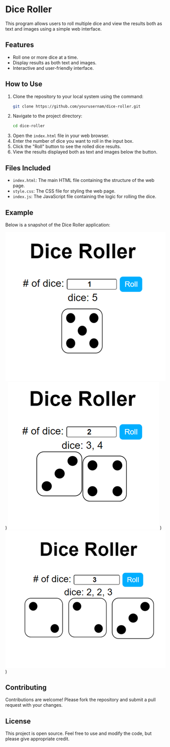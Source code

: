 # Dice Roller

This program allows users to roll multiple dice and view the results both as text and images using a simple web interface.

## Features

- Roll one or more dice at a time.
- Display results as both text and images.
- Interactive and user-friendly interface.

## How to Use

1. Clone the repository to your local system using the command:
    ```bash
    git clone https://github.com/yourusernam/dice-roller.git
    ```
2. Navigate to the project directory:
    ```bash
    cd dice-roller
    ```
3. Open the `index.html` file in your web browser.
4. Enter the number of dice you want to roll in the input box.
5. Click the "Roll" button to see the rolled dice results.
6. View the results displayed both as text and images below the button.

## Files Included

- `index.html`: The main HTML file containing the structure of the web page.
- `style.css`: The CSS file for styling the web page.
- `index.js`: The JavaScript file containing the logic for rolling the dice.

## Example

Below is a snapshot of the Dice Roller application:

![Dice Roller Program Screenshot](ss1.PNG)
)
![Dice Roller Program Screenshot](ss2.PNG)
)
![Dice Roller Program Screenshot](ss3.PNG)
)

## Contributing

Contributions are welcome! Please fork the repository and submit a pull request with your changes.

## License

This project is open source. Feel free to use and modify the code, but please give appropriate credit.

